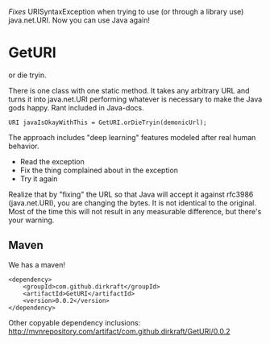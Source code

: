 *Fixes* URISyntaxException when trying to use (or through a library use) java.net.URI. Now you can use Java again!


GetURI
======
or die tryin.

There is one class with one static method. It takes any arbitrary URL and turns it into java.net.URI performing whatever is necessary to make the Java gods happy. Rant included in Java-docs.

    URI javaIsOkayWithThis = GetURI.orDieTryin(demonicUrl);

The approach includes "deep learning" features modeled after real human behavior.

  - Read the exception
  - Fix the thing complained about in the exception
  - Try it again

Realize that by "fixing" the URL so that Java will accept it against rfc3986 (java.net.URI), you are changing the bytes. It is not identical to the original. Most of the time this will not result in any measurable difference, but there's your warning.


## Maven ##
We has a maven!

    <dependency>
    	<groupId>com.github.dirkraft</groupId>
    	<artifactId>GetURI</artifactId>
    	<version>0.0.2</version>
    </dependency>

Other copyable dependency inclusions: http://mvnrepository.com/artifact/com.github.dirkraft/GetURI/0.0.2
